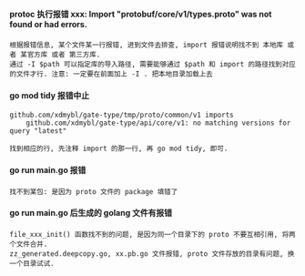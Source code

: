 #### protoc 执行报错  xxx: Import "protobuf/core/v1/types.proto" was not found or had errors.
    根据报错信息, 某个文件某一行报错, 进到文件去排查, import 报错说明找不到 本地库 或者 某官方库 或者 第三方库.
    通过 -I $path 可以指定库的导入路径, 需要能够通过 $path 和 import 的路径找到对应的文件才行. 注意: 一定要在前面加上 -I . 把本地目录加载上去 

#### go mod tidy 报错中止
    github.com/xdmybl/gate-type/tmp/proto/common/v1 imports
        github.com/xdmybl/gate-type/api/core/v1: no matching versions for query "latest"

    找到相应的行, 先注释 import 的那一行, 再 go mod tidy, 即可. 

#### go run main.go 报错
    找不到某包: 是因为 proto 文件的 package 填错了

#### go run main.go 后生成的 golang 文件有报错
    file_xxx_init() 函数找不到的问题, 是因为同一个目录下的 proto 不要互相引用, 将两个文件合并.
    zz_generated.deepcopy.go, xx.pb.go 文件报错, proto 文件存放的目录有问题, 换一个目录试试.

